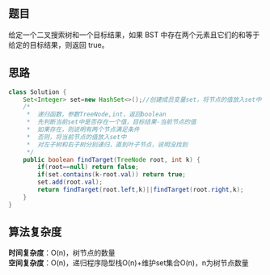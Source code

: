 ## 题目
给定一个二叉搜索树和一个目标结果，如果 BST 中存在两个元素且它们的和等于给定的目标结果，则返回 true。
## 思路
```java
class Solution {
    Set<Integer> set=new HashSet<>();//创建成员变量set，将节点的值放入set中
    /*
     *  递归函数，参数TreeNode,int，返回boolean
     *  先判断当前set中是否存在一个值，目标结果-当前节点的值
     *  如果存在，则说明有两个节点满足条件
     *  否则，将当前节点的值放入set中
     *  对左子树和右子树分别递归，直到叶子节点，说明没找到
     */
    public boolean findTarget(TreeNode root, int k) {
        if(root==null) return false;
        if(set.contains(k-root.val)) return true;
        set.add(root.val);       
        return findTarget(root.left,k)||findTarget(root.right,k);
    }
}
```
## 算法复杂度
**时间复杂度**：O(n)，树节点的数量  
**空间复杂度**：O(n)，递归程序隐型栈O(n)+维护set集合O(n)，n为树节点数量
